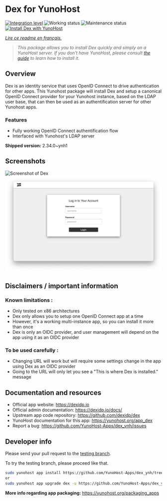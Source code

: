 <!--
N.B.: This README was automatically generated by https://github.com/YunoHost/apps/tree/master/tools/README-generator
It shall NOT be edited by hand.
-->

# Dex for YunoHost

[![Integration level](https://dash.yunohost.org/integration/dex.svg)](https://dash.yunohost.org/appci/app/dex) ![Working status](https://ci-apps.yunohost.org/ci/badges/dex.status.svg) ![Maintenance status](https://ci-apps.yunohost.org/ci/badges/dex.maintain.svg)  
[![Install Dex with YunoHost](https://install-app.yunohost.org/install-with-yunohost.svg)](https://install-app.yunohost.org/?app=dex)

*[Lire ce readme en français.](./README_fr.md)*

> *This package allows you to install Dex quickly and simply on a YunoHost server.
If you don't have YunoHost, please consult [the guide](https://yunohost.org/#/install) to learn how to install it.*

## Overview

Dex is an identity service that uses OpenID Connect to drive authentication for other apps.
This Yunohost package will install Dex and setup a canonical OpenID Connect provider for your Yunohost instance, based on the LDAP user base, that can then be used as an authentification server for other Yunohost apps.

### Features

- Fully working OpenID Connect authentification flow
- Interfaced with Yunohost's LDAP server


**Shipped version:** 2.34.0~ynh1


## Screenshots

![Screenshot of Dex](./doc/screenshots/.DS_Store)
![Screenshot of Dex](./doc/screenshots/Dex_screenshot.png)

## Disclaimers / important information

### Known limitations :

   * Only tested on x86 architectures
   * Dex only allows you to setup one OpenID Connect app at a time
   * However, it's a working multi-instance app, so you can install it more than once
   * Dex is only an OIDC provider, and user management will depend on the app using it as an OIDC provider

### To be used carefully :

   * Changing URL will work but will require some settings change in the app using Dex as an OIDC provider
   * Going to the URL will only let you see a "This is where Dex is installed." message

## Documentation and resources

* Official app website: <https://dexidp.io>
* Official admin documentation: <https://dexidp.io/docs/>
* Upstream app code repository: <https://github.com/dexidp/dex>
* YunoHost documentation for this app: <https://yunohost.org/app_dex>
* Report a bug: <https://github.com/YunoHost-Apps/dex_ynh/issues>

## Developer info

Please send your pull request to the [testing branch](https://github.com/YunoHost-Apps/dex_ynh/tree/testing).

To try the testing branch, please proceed like that.

``` bash
sudo yunohost app install https://github.com/YunoHost-Apps/dex_ynh/tree/testing --debug
or
sudo yunohost app upgrade dex -u https://github.com/YunoHost-Apps/dex_ynh/tree/testing --debug
```

**More info regarding app packaging:** <https://yunohost.org/packaging_apps>
